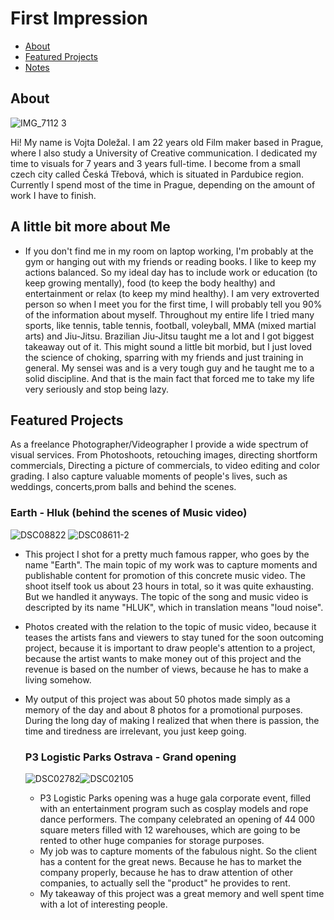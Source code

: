 # First Impression
- [About](#about)
- [Featured Projects](#featured-projects)
- [Notes](#notes)

## About


<!-- Consider including a headshot. We’re not designing, so keep the image width/height around 320px x 320px (square). Replace "surname" with your surname in the file name. -->

![IMG_7112 3](https://github.com/VojtaDolezal/VojtaDolezal/assets/149472633/c484d65c-b2b9-4ab6-b5d4-48db31b06ca3)


Hi! My name is Vojta Doležal. I am 22 years old Film maker based in Prague, where I also study a University of Creative communication. I dedicated my time to visuals for 7 years and 3 years full-time. I become from a small czech city called Česká Třebová, which is situated in Pardubice region. Currently I spend most of the time in Prague, depending on the amount of work I have to finish.

## A little bit more about Me
- If you don't find me in my room on laptop working, I'm probably at the gym or hanging out with my friends or reading books. I like to keep my actions balanced. So my ideal day has to include work or education (to keep growing mentally), food (to keep the body healthy) and entertainment or relax (to keep my mind healthy). I am very extroverted person so when I meet you for the first time, I will probably tell you 90% of the information about myself. Throughout my entire life I tried many sports, like tennis, table tennis, football, voleyball, MMA (mixed martial arts) and Jiu-Jitsu.
  Brazilian Jiu-Jitsu taught me a lot and I got biggest takeaway out of it. This might sound a little bit morbid, but I just loved the science of choking, sparring with my friends and just training in general. My sensei was and is a very tough guy and he taught me to a solid discipline. And that is the main fact that forced me to take my life very seriously and stop being lazy.

## Featured Projects

As a freelance Photographer/Videographer I provide a wide spectrum of visual services. From Photoshoots, retouching images, directing shortform commercials, Directing a picture of commercials, to video editing and color grading. I also capture valuable moments of people's lives, such as weddings, concerts,prom balls and behind the scenes.

### Earth - Hluk (behind the scenes of Music video)
![DSC08822](https://github.com/VojtaDolezal/VojtaDolezal/assets/149472633/1fcb6d85-a1de-4d7d-be6e-cf38d9bca80f)
![DSC08611-2](https://github.com/VojtaDolezal/VojtaDolezal/assets/149472633/3c8b0c6d-5611-466b-a5a5-0bff127f0090)




- This project I shot for a pretty much famous rapper, who goes by the name "Earth". The main topic of my work was to capture moments and publishable content for promotion of this concrete music video. The shoot itself took us about 23 hours in total, so it was quite exhausting. But we handled it anyways. The topic of the song and music video is descripted by its name "HLUK", which in translation means "loud noise".
  
- Photos created with the relation to the topic of music video, because it teases the artists fans and viewers to stay tuned for the soon outcoming project, because it is important to draw people's attention to a project, because the artist wants to make money out of this project and the revenue is based on the number of views, because he has to make a living somehow.
- My output of this project was about 50 photos made simply as a memory of the day and about 8 photos for a promotional purposes. During the long day of making I realized that when there is passion, the time and tiredness are irrelevant, you just keep going.

  ### P3 Logistic Parks Ostrava - Grand opening
   ![DSC02782](https://github.com/VojtaDolezal/VojtaDolezal/assets/149472633/58014398-38a0-4a18-975f-ab8fa22df68c)![DSC02105](https://github.com/VojtaDolezal/VojtaDolezal/assets/149472633/ac801511-9443-41ea-927e-53a625121473)

  - P3 Logistic Parks opening was a huge gala corporate event, filled with an entertainment program such as cosplay models and rope dance performers. The company celebrated an opening of 44 000 square meters filled with 12 warehouses, which are going to be rented to other huge companies for storage purposes.
  - My job was to capture moments of the fabulous night. So the client has a content for the great news. Because he has to market the company properly, because he has to draw attention of other companies, to actually sell the "product" he provides to rent.
  - My takeaway of this project was a great memory and well spent time with a lot of interesting people. 



<!-- Use the same stucture above for the rest of your featured projects. -->


